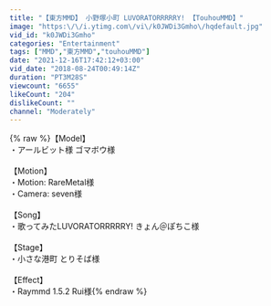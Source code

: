 ```yaml
---
title: "【東方MMD】 小野塚小町 LUVORATORRRRRY! 【TouhouMMD】"
image: "https:\/\/i.ytimg.com\/vi\/k0JWDi3Gmho\/hqdefault.jpg"
vid_id: "k0JWDi3Gmho"
categories: "Entertainment"
tags: ["MMD","東方MMD","touhouMMD"]
date: "2021-12-16T17:42:12+03:00"
vid_date: "2018-08-24T00:49:14Z"
duration: "PT3M28S"
viewcount: "6655"
likeCount: "204"
dislikeCount: ""
channel: "Moderately"
---
```

{% raw %}【Model】<br />・アールビット様 ゴマボウ様<br /><br />【Motion】<br />・Motion: RareMetal様<br />・Camera: seven様<br /> <br />【Song】<br />・歌ってみたLUVORATORRRRRY! きょん＠ぽちこ様<br /><br />【Stage】<br />・小さな港町  とりそば様<br /><br />【Effect】<br />・Raymmd 1.5.2 Rui様{% endraw %}
